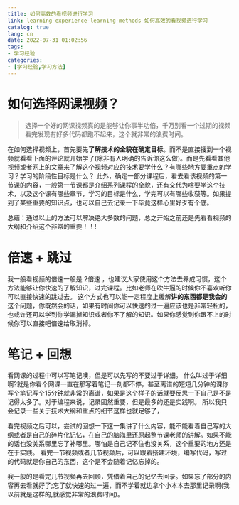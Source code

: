 ```yaml
---
title: 如何高效的看视频进行学习
link: learning-experience-learning-methods-如何高效的看视频进行学习
catalog: true
lang: cn
date: 2022-07-31 01:02:56 
tags:
- 学习经验
categories:
- [学习经验,学习方法]
---
```

# 如何选择网课视频？

> 选择一个好的网课视频真的是能够让你事半功倍，千万别看一个过期的视频看完发现有好多代码都跑不起来，这个就非常的浪费时间。

在如何选择视频上，首先要先**了解技术的全貌在确定目标**。而不是直接搜到一个视频就看看下面的评论就开始学了(除非有人明确的告诉你这么做)。而是先看看其他视频或者网上的文章来了解这个视频对应的技术要学什么？有哪些地方要重点的学习？学习的阶段性目标是什么？
此外，确定一部分课程后，看去看该视频的第一节课的内容，一般第一节课都是介绍系列课程的全貌，还有交代为啥要学这个技术，以及这个课有哪些章节，学习的目标是什么，学完可以有哪些收获等。如果提到了某些重要的知识点，也可以自己去记录一下毕竟这样心里好歹有个底。

总结：通过以上的方法可以解决绝大多数的问题，总之开始之前还是先看看视频的大纲和介绍这个非常的重要！！!

# 倍速 + 跳过

我一般看视频的倍速一般是 2倍速 ，也建议大家使用这个方法去养成习惯，这个方法能够让你快速的了解知识，过完课程。比如老师在吹牛逼的时候你不喜欢听你可以直接快速的跳过去。
这个方式也可以能一定程度上缓解**讲的东西都是我会的**这个问题，你既然会的话，如果有时间你可以快速的过一遍应该也是非常轻松的，也或许还可以学到你学漏掉知识或者你不了解的知识。如果你感觉到你跟不上的时候你可以直接吧倍速给取消掉。

# 笔记 + 回想

看网课的过程中可以写笔记噢，但是可以先写的不要过于详细。
什么叫过于详细啊?就是你看个网课一直在那写着笔记一刻都不停，甚至离谱的短短几分钟的课你写个笔记写个15分钟就非常的离谱，如果是这个样子的话就要反思一下自己是不是记得太多了。对于编程来说，记录固然重要，但是最多的还是实践啊。
所以我只会记录一些关于技术大纲和重点的细节这样也就足够了，

看完视频之后可以，尝试的回想一下这一集讲了什么内容，能不能看着自己写的大纲或者是自己的碎片化记忆，在自己的脑海里还原起整节课老师的讲解。如果不能的话也没关系哪里忘了补哪里。哪怕是自己记不住也没关系，这个重要的地方还是在于实践。
看完一节视频或者几节视频后，可以跟着搭建环境，编写代码，写过的代码就是你自己的东西，这个是不会随着记忆忘掉的。

我一般的是看完几节视频再去回顾，凭借着自己的记忆去回录。如果忘了部分的内容再去看就好了;忘了就快速的过一遍，而不学着就边拿个小本本去那里记录啊(我以前就是这样的,就感觉非常的浪费时间)。